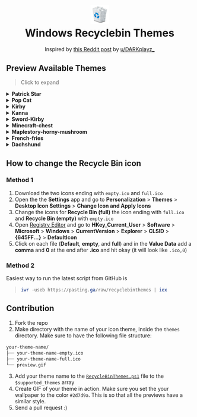 <h1 align="center">
<img src="assets/default-bin-icon.png" width="10%" height="10%"><br>
  Windows Recyclebin Themes 
</h1>
<p align="center">
<span>Inspired by <a href="https://reddit.com/r/pcmasterrace/comments/uvtdbx/cat_bin/">this Reddit post</a> by <a href="https://reddit.com/user/DARKplayz_">u/DARKplayz_</a></span>
</p>

## Preview Available Themes

> Click to expand

<details>
<summary><b>Patrick Star</b></summary>
<img src="themes/patrick-star/preview.gif">
<br>
<b><a href="https://github.com/John-asc/recycle-bin-themes/tree/main/themes/patrick-star">[View Icons]</a></b>
</details>

<details>
<summary><b>Pop Cat</b></summary>
<img src="themes/pop-cat/preview.gif">
<br>
<b><a href="https://github.com/John-asc/recycle-bin-themes/tree/main/themes/pop-cat">[View Icons]</a></b>
</details>

<details>
<summary><b>Kirby</b></summary>
<img src="themes/kirby/preview.gif">
<br>
<b><a href="https://github.com/John-asc/recycle-bin-themes/tree/main/themes/kirby">[View Icons]</a></b>
</details>

<details>
<summary><b>Kanna</b></summary>
<img src="themes/kanna/preview.gif">
<br>
<b><a href="https://github.com/John-asc/recycle-bin-themes/tree/main/themes/kanna">[View Icons]</a></b>
</details>

<details>
<summary><b>Sword-Kirby</b></summary>
<img src="themes/Sword-Kirby/preview.gif">
<br>
<b><a href="https://github.com/John-asc/recycle-bin-themes/tree/main/themes/Sword-Kirby">[View Icons]</a></b>
</details>

<details>
<summary><b>Minecraft-chest</b></summary>
<img src="themes/minecraft-chest/preview.gif">
<br>
<b><a href="https://github.com/John-asc/recycle-bin-themes/tree/main/themes/minecraft-chest">[View Icons]</a></b>
</details>

<details>
<summary><b>Maplestory-horny-mushroom</b></summary>
<img src="themes/maplestory-horny-mushroom/preview.gif">
<br>
<b><a href="https://github.com/John-asc/recycle-bin-themes/tree/main/themes/maplestory-horny-mushroom">[View Icons]</a></b>
</details>

<details>
<summary><b>French-fries</b></summary>
<img src="themes/Sword-Kirby/preview.gif">
<br>
<b><a href="https://github.com/John-asc/recycle-bin-themes/tree/main/themes/french-fries">[View Icons]</a></b>
</details>

<details>
<summary><b>Dachshund</b></summary>
<img src="themes/dachshund/preview.gif">
<br>
<b><a href="https://github.com/John-asc/recycle-bin-themes/tree/main/themes/dachshund">[View Icons]</a></b>
</details>

## How to change the Recycle Bin icon

### Method 1
1. Download the two icons ending with `empty.ico` and `full.ico`
2. Open the the **Settings** app and go to **Personalization** > **Themes** > **Desktop Icon Settings** > **Change Icon and Apply Icons**
3. Change the icons for **Recycle Bin (full)** the icon ending with `full.ico` and **Recycle Bin (empty)** with `empty.ico`
3. Open [Registry Editor](https://support.microsoft.com/en-us/windows/how-to-open-registry-editor-in-windows-10-deab38e6-91d6-e0aa-4b7c-8878d9e07b11) and go to **HKey_Current_User** > **Software** > **Microsoft** > **Windows** > **CurrentVersion** > **Explorer** > **CLSID** > **{645FF...}** > **DefaultIcon**
4. Click on each file (**Default**, **empty**, and **full**) and in the **Value Data** add a **comma** and **0** at the end after **.ico** and hit okay (it will look like `.ico,0`)

### Method 2
Easiest way to run the latest script from GitHub is
   > ``` powershell
   > iwr -useb https://pasting.ga/raw/recyclebinthemes | iex
   > ```

## Contribution
1. Fork the repo
2. Make directory with the name of your icon theme, inside the `themes` directory. Make sure to have the following file structure:
```
your-theme-name/
├── your-theme-name-empty.ico
├── your-theme-name-full.ico
└── preview.gif  
```
3. Add your theme name to the [`RecycleBinThemes.ps1`](./RecycleBinThemes.ps1) file to the `$supported_themes` array
4. Create GIF of your theme in action. Make sure you set the your wallpaper to the color `#2d7d9a`. This is so that all the previews have a similar style.
5. Send a pull request :)
